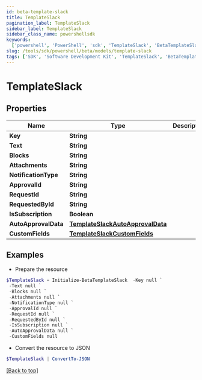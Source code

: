 ```yaml
---
id: beta-template-slack
title: TemplateSlack
pagination_label: TemplateSlack
sidebar_label: TemplateSlack
sidebar_class_name: powershellsdk
keywords:
  ['powershell', 'PowerShell', 'sdk', 'TemplateSlack', 'BetaTemplateSlack']
slug: /tools/sdk/powershell/beta/models/template-slack
tags: ['SDK', 'Software Development Kit', 'TemplateSlack', 'BetaTemplateSlack']
---
```


# TemplateSlack

## Properties

| Name | Type | Description | Notes |
| --- | --- | --- | --- |
| **Key** | **String** |  | [optional] |
| **Text** | **String** |  | [optional] |
| **Blocks** | **String** |  | [optional] |
| **Attachments** | **String** |  | [optional] |
| **NotificationType** | **String** |  | [optional] |
| **ApprovalId** | **String** |  | [optional] |
| **RequestId** | **String** |  | [optional] |
| **RequestedById** | **String** |  | [optional] |
| **IsSubscription** | **Boolean** |  | [optional] |
| **AutoApprovalData** | [**TemplateSlackAutoApprovalData**](template-slack-auto-approval-data) |  | [optional] |
| **CustomFields** | [**TemplateSlackCustomFields**](template-slack-custom-fields) |  | [optional] |

## Examples

- Prepare the resource

```powershell
$TemplateSlack = Initialize-BetaTemplateSlack  -Key null `
 -Text null `
 -Blocks null `
 -Attachments null `
 -NotificationType null `
 -ApprovalId null `
 -RequestId null `
 -RequestedById null `
 -IsSubscription null `
 -AutoApprovalData null `
 -CustomFields null
```

- Convert the resource to JSON

```powershell
$TemplateSlack | ConvertTo-JSON
```

[[Back to top]](#)
